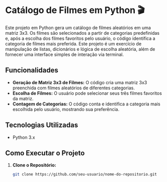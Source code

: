 # Catálogo de Filmes em Python 🎬

Este projeto em Python gera um catálogo de filmes aleatórios em uma matriz 3x3. Os filmes são selecionados a partir de categorias predefinidas e, após a escolha dos filmes favoritos pelo usuário, o código identifica a categoria de filmes mais preferida. Este projeto é um exercício de manipulação de listas, dicionários e lógica de escolha aleatória, além de fornecer uma interface simples de interação via terminal.

## Funcionalidades

- **Geração de Matriz 3x3 de Filmes:** O código cria uma matriz 3x3 preenchida com filmes aleatórios de diferentes categorias.
- **Escolha de Filmes:** O usuário pode selecionar seus três filmes favoritos da matriz.
- **Contagem de Categorias:** O código conta e identifica a categoria mais escolhida pelo usuário, mostrando sua preferência.

## Tecnologias Utilizadas

- Python 3.x

## Como Executar o Projeto

1. **Clone o Repositório:**
   ```bash
   git clone https://github.com/seu-usuario/nome-do-repositorio.git

